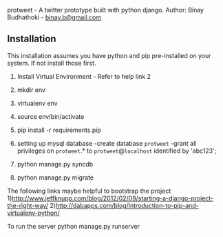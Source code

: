 protweet - A twitter prototype built with python django.
Author: Binay Budhathoki - binay.b@gmail.com


Installation
------------

This installation assumes you have python and pip pre-installed on your system. If not install those first.

1) Install Virtual Environment - Refer to help link 2
2) mkdir env
3) virtualenv env
4) source env/bin/activate
5) pip install -r requirements.pip

6) setting up mysql database
	-create database `protweet`
	-grant all privileges on `protweet`.* to `protweet`@`localhost` identified
	     by 'abc123';

7) python manage.py syncdb
8) python manage.py migrate


The following links maybe helpful to bootstrap the project
1)http://www.jeffknupp.com/blog/2012/02/09/starting-a-django-project-the-right-way/
2)http://dabapps.com/blog/introduction-to-pip-and-virtualenv-python/


To run the server
python manage.py runserver


